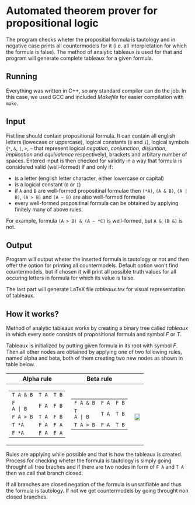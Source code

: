 # Automated theorem prover for propositional logic
The program checks wheter the propositial formula is tautology and in negative case prints all countermodels for it (i.e. all interpretation for which the formula is false).
The method of analytic tableaux is used for that and program will generate complete tableaux for a given formula.

## Running
Everything was written in C++, so any standard compiler can do the job. In this case, we used GCC and included *Makefile* for easier compilation with `make`.

## Input
Fist line should contain propositional formula.
It can contain all english letters (lowecase or uppercase), logical constants (`0` and `1`), logical symbols (`*`, `&`, `|`, `>`, `~` that represent logical *negation*, *conjunction*, *disjuntion*, *implication* and *equivalence* respectively), brackets and arbitary number of spaces.
Entered input is then checked for validity in a way that formula is considered valid (well-formed) if and only if:
* is a letter (english letter character, either lowercase or capital)
* is a logical constant (`0` or `1`)
* if `A` and `B` are well-formed propositinal formulae then `(*A)`, `(A & B)`, `(A | B)`, `(A > B)` and `(A ~ B)` are also well-formed formulae
* every well-formed propositinal formula can be obtained by applying finitely many of above rules.

For example, formula `(A > B) & (A ~ *C)` is well-formed, but `A & (B &)` is not.

## Output
Program will output wheter the inserted formula is tautology or not and then offer the option for printing all countermodels.
Default option won't find countermodels, but if chosen it will print all possible truth values for all occuring letters in formula for which its value is false.

The last part will generate LaTeX file *tableaux.tex* for visual representation of tableaux.

## How it works?
Method of analytic tableaux works by creating a binary tree called *tableaux* in which every node consists of propositional formula and symbol *F* or *T*.

Tableaux is initialized by putting given formula in its root with symbol *F*.
Then all other nodes are obtained by applying one of two following rules, named alpha and beta, both of them creating two new nodes as shown in table below.

| Alpha rule | Beta rule | |
|--|--|--|
|<table> <tr><td>`T A & B`</td><td>`T A`</td><td>`T B`</td></tr><tr><td><code>F A &#124; B </code></td><td>`F A`<td>`F B`</tr><tr><td>`F A > B`</td><td>`T A`<td>`F B`</tr><tr><td>`T *A`</td><td>`F A`<td>`F A`</tr><tr><td>`F *A`</td><td>`F A`<td>`F A`</tr></table>| <table><tr><td>`F A & B`</td><td>`F A`</td><td>`F B`</td></tr><tr><td><code>T A &#124; B </code></td><td>`T A`</td><td>`T B`</td></tr><tr><td>`T A > B`</td><td>`F A`</td><td>`T B`</td></tr></table>|<table> 
<p align="center"> <img width="90%" src="https://user-images.githubusercontent.com/44095197/127530688-09437a81-778f-4001-a4b0-577691f7efad.png"> </p></table>

Rules are applying while possible and that is how the tableaux is created.
Process for checking wheter the formula is tautology is simply going throught all tree braches and if there are two nodes in form of `F A` and `T A` then we call that branch closed.

If all branches are closed negation of the formula is unsatifiable and thus the formula is tautology.
If not we get countermodels by going throught non closed branches.
